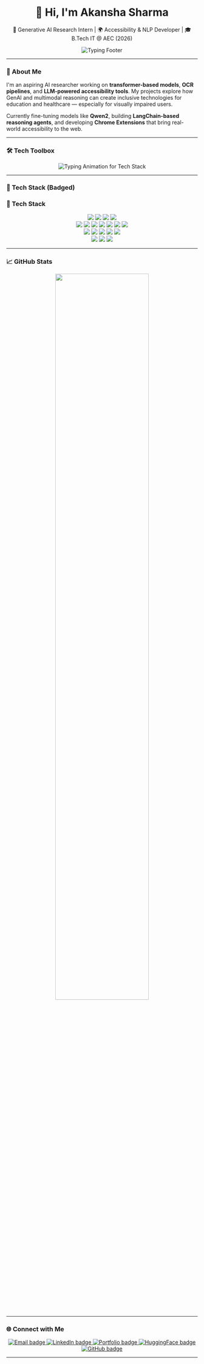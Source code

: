 <h1 align="center">👋 Hi, I'm Akansha Sharma</h1>

<p align="center">
  🧠 Generative AI Research Intern | 🌍 Accessibility & NLP Developer | 🎓 B.Tech IT @ AEC (2026)
</p>

<p align="center">
  <img src="https://readme-typing-svg.herokuapp.com?font=Fira+Code&size=18&pause=1000&color=0AFFEF&center=true&vCenter=true&width=435&lines=Building+Empathetic+AI+for+Everyone;Driven+by+Accessibility+and+Impact" alt="Typing Footer" />
</p>

---

### 💬 About Me

I'm an aspiring AI researcher working on **transformer-based models**, **OCR pipelines**, and **LLM-powered accessibility tools**. My projects explore how GenAI and multimodal reasoning can create inclusive technologies for education and healthcare — especially for visually impaired users.

Currently fine-tuning models like **Qwen2**, building **LangChain-based reasoning agents**, and developing **Chrome Extensions** that bring real-world accessibility to the web.

---

### 🛠️ Tech Toolbox 

<p align="center">
  <img src="https://readme-typing-svg.herokuapp.com?font=Fira+Code&weight=700&size=20&pause=1000&color=00FFFF&center=true&vCenter=true&width=750&lines=Languages:+Python,+LaTeX;Languages:+JavaScript,+SQL;Frameworks:+PyTorch,+TensorFlow;Frameworks:+HuggingFace,+Keras;Web:+React,+Streamlit;Web:+FastAPI,+Django;Tools:+Chrome+Extensions,+LangChain;Databases:+SQLite,+PostgreSQL,+Qdrant;Domains:+LLMs,+OCR,+NLP;Domains:+Accessibility,+Multimodal+AI" alt="Typing Animation for Tech Stack" />
</p>

---

### 🧩 Tech Stack (Badged)
### 🧩 Tech Stack

<p align="center">
  <!-- Languages & Data -->
  <img src="https://img.shields.io/badge/Python-3776AB?style=for-the-badge&logo=python&logoColor=white"/>
  <img src="https://img.shields.io/badge/LaTeX-008080?style=for-the-badge&logo=latex&logoColor=white"/>
  <img src="https://img.shields.io/badge/SQL-336791?style=for-the-badge&logo=postgresql&logoColor=white"/>
  <img src="https://img.shields.io/badge/JSON-5E5C5C?style=for-the-badge&logo=code&logoColor=white"/>
  <br>

  <!-- GenAI / AI / OCR -->
  <img src="https://img.shields.io/badge/GenAI-412991?style=for-the-badge&logo=openai&logoColor=white"/>
  <img src="https://img.shields.io/badge/PyTorch-EE4C2C?style=for-the-badge&logo=pytorch&logoColor=white"/>
  <img src="https://img.shields.io/badge/TensorFlow-FF6F00?style=for-the-badge&logo=tensorflow&logoColor=white"/>
  <img src="https://img.shields.io/badge/Keras-D00000?style=for-the-badge&logo=keras&logoColor=white"/>
  <img src="https://img.shields.io/badge/HuggingFace-FCC624?style=for-the-badge&logo=huggingface&logoColor=black"/>
  <img src="https://img.shields.io/badge/LangChain-000000?style=for-the-badge&logo=lightning&logoColor=white"/>
  <img src="https://img.shields.io/badge/PaddleOCR-005BBB?style=for-the-badge&logo=paddlepaddle&logoColor=white"/>
  <br>

  <!-- Web / Full Stack -->
  <img src="https://img.shields.io/badge/React-20232A?style=for-the-badge&logo=react&logoColor=61DAFB"/>
  <img src="https://img.shields.io/badge/Streamlit-FF4B4B?style=for-the-badge&logo=streamlit&logoColor=white"/>
  <img src="https://img.shields.io/badge/FastAPI-009688?style=for-the-badge&logo=fastapi&logoColor=white"/>
  <img src="https://img.shields.io/badge/Django-092E20?style=for-the-badge&logo=django&logoColor=white"/>
  <img src="https://img.shields.io/badge/Chrome_Extensions-4285F4?style=for-the-badge&logo=googlechrome&logoColor=white"/>
  <br>

  <!-- DBs -->
  <img src="https://img.shields.io/badge/SQLite-003B57?style=for-the-badge&logo=sqlite&logoColor=white"/>
  <img src="https://img.shields.io/badge/PostgreSQL-4169E1?style=for-the-badge&logo=postgresql&logoColor=white"/>
  <img src="https://img.shields.io/badge/Qdrant-AA00FF?style=for-the-badge&logo=databricks&logoColor=white"/>
</p>

---

### 📈 GitHub Stats

<p align="center">
  <img src="https://github-readme-stats.vercel.app/api/top-langs/?username=aka-sa&layout=compact&theme=radical&langs_count=10" width="70%" />
</p>

---

### 🌐 Connect with Me

<p align="center">
  <a href="mailto:akansha.sharma2k@gmail.com">
    <img src="https://img.shields.io/badge/Email-akansha.sharma2k%40gmail.com-orange?style=for-the-badge&logo=gmail" alt="Email badge" />
  </a>
  <a href="https://www.linkedin.com/in/akansha-sharma-285994251/">
    <img src="https://img.shields.io/badge/LinkedIn-akansha--sharma--ai-blue?style=for-the-badge&logo=linkedin" alt="LinkedIn badge" />
  </a>
  <a href="https://app--akansha-portfolio-assistant-c6c54332.base44.app/">
    <img src="https://img.shields.io/badge/Portfolio-akansha--portfolio--assistant-lightgrey?style=for-the-badge&logo=githubpages" alt="Portfolio badge" />
  </a>
  <a href="https://huggingface.co/akansha2k2">
    <img src="https://img.shields.io/badge/HuggingFace-akansha2k2-yellow?style=for-the-badge&logo=huggingface" alt="HuggingFace badge" />
  </a>
  <a href="https://github.com/aka-sa">
    <img src="https://img.shields.io/badge/GitHub-aka--sa-black?style=for-the-badge&logo=github" alt="GitHub badge" />
  </a>
</p>

---

